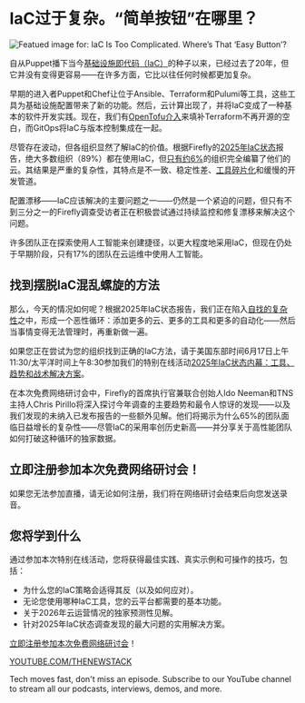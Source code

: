 # IaC过于复杂。“简单按钮”在哪里？

![Featued image for: IaC Is Too Complicated. Where’s That ‘Easy Button’?](https://cdn.thenewstack.io/media/2025/05/a576a3cb-easy-button-for-iac-1024x576.jpg)

自从Puppet播下当今[基础设施即代码（IaC）](https://thenewstack.io/introduction-to-infrastructure-as-code/)的种子以来，已经过去了20年，但它并没有变得更容易——在许多方面，它比以往任何时候都更加复杂。

早期的进入者Puppet和Chef让位于Ansible、Terraform和Pulumi等工具，这些工具为基础设施配置带来了新的功能。然后，云计算出现了，并将IaC变成了一种基本的软件开发实践。现在，我们有[OpenTofu介入](https://thenewstack.io/will-opentofu-dethrone-terraform-in-iac)来填补Terraform不再开源的空白，而GitOps将IaC与版本控制集成在一起。

尽管存在波动，但各组织显然了解IaC的价值。根据Firefly的[2025年IaC状态](https://www.firefly.ai/state-of-iac-2025)报告，绝大多数组织（89%）都在使用IaC，但[只有约6%](https://thenewstack.io/the-maturing-state-of-infrastructure-as-code-in-2025)的组织完全编纂了他们的云。其结果是严重的复杂性，其特点是不一致、稳定性差、[工具碎片化](https://thenewstack.io/terraform-and-the-tooling-multiverse-in-the-future-of-iac)和缓慢的开发管道。

配置漂移——IaC应该解决的主要问题之一——仍然是一个紧迫的问题，但只有不到三分之一的Firefly调查受访者正在积极尝试通过持续监控和修复漂移来解决这个问题。

许多团队正在探索使用人工智能来创建捷径，以更大程度地采用IaC，但现在仍处于早期阶段，只有17%的团队在云运维中使用人工智能。

## 找到摆脱IaC混乱螺旋的方法

那么，今天的情况如何呢？根据2025年IaC状态报告，我们正在陷入[自找的复杂性](https://thenewstack.io/why-your-infrastructure-as-code-strategy-still-sucks)之中，形成一个恶性循环：添加更多的云、更多的工具和更多的自动化——然后当事情变得无法管理时，再重新做一遍。

如果您正在尝试为您的组织找到正确的IaC方法，请于美国东部时间6月17日上午11:30/太平洋时间上午8:30参加我们的特别在线活动[2025年IaC状态内幕：工具、趋势和战术解决方案](https://streamyard.com/watch/VDV53gtewG7Z)。

在本次免费网络研讨会中，Firefly的首席执行官兼联合创始人Ido Neeman和TNS主持人Chris Pirillo将深入探讨今年调查的主要趋势和最令人惊讶的发现——以及我们发现的未纳入已发布报告的一些额外见解。他们将揭示为什么65%的团队面临日益增长的复杂性——尽管IaC的采用率创历史新高——并分享关于高性能团队如何打破这种循环的独家数据。

## 立即注册参加本次免费网络研讨会！

如果您无法参加直播，请无论如何注册，我们将在网络研讨会结束后向您发送录音。

## 您将学到什么

通过参加本次特别在线活动，您将获得最佳实践、真实示例和可操作的技巧，包括：

- 为什么您的IaC策略会适得其反（以及如何应对）。
- 无论您使用哪种IaC工具，您的云平台都需要的基本功能。
- 关于2026年云运营情况的独家预测性见解。
- 针对2025年IaC状态调查发现的最大问题的实用解决方案。

[立即注册参加本次免费网络研讨会](https://streamyard.com/watch/VDV53gtewG7Z)！

[YOUTUBE.COM/THENEWSTACK](https://youtube.com/thenewstack?sub_confirmation=1)

Tech moves fast, don't miss an episode. Subscribe to our YouTube
channel to stream all our podcasts, interviews, demos, and more.